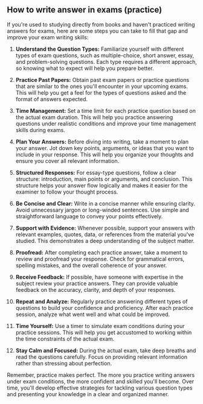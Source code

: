 ## How to write answer in exams (practice)
If you're used to studying directly from books and haven't practiced writing answers for exams, here are some steps you can take to fill that gap and improve your exam writing skills:

1. **Understand the Question Types:** Familiarize yourself with different types of exam questions, such as multiple-choice, short answer, essay, and problem-solving questions. Each type requires a different approach, so knowing what to expect will help you prepare better.

2. **Practice Past Papers:** Obtain past exam papers or practice questions that are similar to the ones you'll encounter in your upcoming exams. This will help you get a feel for the types of questions asked and the format of answers expected.

3. **Time Management:** Set a time limit for each practice question based on the actual exam duration. This will help you practice answering questions under realistic conditions and improve your time management skills during exams.

4. **Plan Your Answers:** Before diving into writing, take a moment to plan your answer. Jot down key points, arguments, or ideas that you want to include in your response. This will help you organize your thoughts and ensure you cover all relevant information.

5. **Structured Responses:** For essay-type questions, follow a clear structure: introduction, main points or arguments, and conclusion. This structure helps your answer flow logically and makes it easier for the examiner to follow your thought process.

6. **Be Concise and Clear:** Write in a concise manner while ensuring clarity. Avoid unnecessary jargon or long-winded sentences. Use simple and straightforward language to convey your points effectively.

7. **Support with Evidence:** Whenever possible, support your answers with relevant examples, quotes, data, or references from the material you've studied. This demonstrates a deep understanding of the subject matter.

8. **Proofread:** After completing each practice answer, take a moment to review and proofread your response. Check for grammatical errors, spelling mistakes, and the overall coherence of your answer.

9. **Receive Feedback:** If possible, have someone with expertise in the subject review your practice answers. They can provide valuable feedback on the accuracy, clarity, and depth of your responses.

10. **Repeat and Analyze:** Regularly practice answering different types of questions to build your confidence and proficiency. After each practice session, analyze what went well and what could be improved.

11. **Time Yourself:** Use a timer to simulate exam conditions during your practice sessions. This will help you get accustomed to working within the time constraints of the actual exam.

12. **Stay Calm and Focused:** During the actual exam, take deep breaths and read the questions carefully. Focus on providing relevant information rather than stressing about perfection.

Remember, practice makes perfect. The more you practice writing answers under exam conditions, the more confident and skilled you'll become. Over time, you'll develop effective strategies for tackling various question types and presenting your knowledge in a clear and organized manner.

